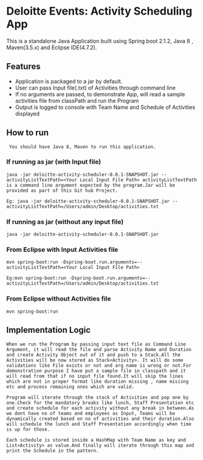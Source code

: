 # Deloitte Events: Activity Scheduling App

This is a standalone Java Application built using Spring boot 2.1.2, Java 8 , Maven(3.5.x) and Eclipse IDE(4.7.2).

## Features
- Application is packaged to a jar by default.
- User can pass Input file(.txt) of Activities through command line
- If no arguments are passed, to demonstrate App, will read a sample activities file from classPath and run the Program
- Output is logged to console with Team Name and Schedule of Activities displayed

## How to run
     
     You should have Java 8, Maven to run this application.
    

### If running as jar (with Input file)
    java -jar deloitte-activity-scheduler-0.0.1-SNAPSHOT.jar --activityListTextPath=<Your Local Input File Path> activityListTextPath is a command line argument expected by the program.Jar will be  provided as part of this Git hub Project.
    
    Eg: java -jar deloitte-activity-scheduler-0.0.1-SNAPSHOT.jar --activityListTextPath=/Users/admin/Desktop/activities.txt
    
### If running as jar (without any input file)
    java -jar deloitte-activity-scheduler-0.0.1-SNAPSHOT.jar
    
### From Eclipse with Input Activities file
    mvn spring-boot:run -Dspring-boot.run.arguments=--activityListTextPath=<Your Local Input File Path> 
    
    Eg:mvn spring-boot:run -Dspring-boot.run.arguments=--activityListTextPath=/Users/admin/Desktop/activities.txt
    
### From Eclipse without Activities file
    mvn spring-boot:run  
    
    
## Implementation Logic
    When we run the Program by passing input text file as Command Line Argument, it will read the file and parse Activity Name and Duration and create Activity Object out of it and push to a Stack.All the Activities will be now stored as Stack<Activity>. It will do some validations like File exists or not and arg name is wrong or not.For demonstration purpose I have put a sample file in classpath and it will read from that if no input file found.It will skip the lines which are not in proper format like duration missing , name misisng etc and process remaining ones which are valid.
    
    Program will iterate through the stack of Activities and pop one by one.Check for the mandatory breaks like lunch, Staff Presentation etc and create schedule for each activity without any break in between.As we dont have no of teams and employees as Input, Teams will be dynamically created based on no of activities and their duration.Also will schedule the lunch and Staff Presentation accordingly when time is up for those.
    
    Each schedule is stored inside a HashMap with Team Name as key and List<Activity> as value.And finally will iterate through this map and print the Schedule in the pattern.
    
    

    
